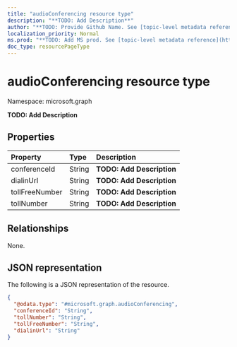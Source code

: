 ```yaml
---
title: "audioConferencing resource type"
description: "**TODO: Add Description**"
author: "**TODO: Provide Github Name. See [topic-level metadata reference](https://msgo.azurewebsites.net/add/document/guidelines/metadata.html#topic-level-metadata)**"
localization_priority: Normal
ms.prod: "**TODO: Add MS prod. See [topic-level metadata reference](https://msgo.azurewebsites.net/add/document/guidelines/metadata.html#topic-level-metadata)**"
doc_type: resourcePageType
---
```


# audioConferencing resource type


Namespace: microsoft.graph

**TODO: Add Description**

## Properties
|Property|Type|Description|
|:---|:---|:---|
|conferenceId|String|**TODO: Add Description**|
|dialinUrl|String|**TODO: Add Description**|
|tollFreeNumber|String|**TODO: Add Description**|
|tollNumber|String|**TODO: Add Description**|

## Relationships
None.

## JSON representation
The following is a JSON representation of the resource.
<!-- {
  "blockType": "resource",
  "@odata.type": "microsoft.graph.audioConferencing"
}
-->
``` json
{
  "@odata.type": "#microsoft.graph.audioConferencing",
  "conferenceId": "String",
  "tollNumber": "String",
  "tollFreeNumber": "String",
  "dialinUrl": "String"
}
```

